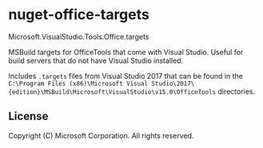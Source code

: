 # nuget-office-targets
Microsoft.VisualStudio.Tools.Office.targets

MSBuild targets for OfficeTools that come with Visual Studio. Useful for build servers that do not have Visual Studio installed.

Includes `.targets` files from Visual Studio 2017 that can be found in the `C:\Program Files (x86)\Microsoft Visual Studio\2017\{edition}\MSBuild\Microsoft\VisualStudio\v15.0\OfficeTools` directories.

## License

Copyright (C) Microsoft Corporation. All rights reserved.
